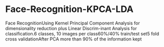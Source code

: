 # Face-Recognition-KPCA-LDA
Face RecognitionUsing Kernel Principal Component Analysis for dimensionality reduction plus Linear Discrim-inant Analysis for classification.6 classes, 10 images per class60%/40% train/test set5 fold cross validationAfter PCA more than 90% of the information kept
